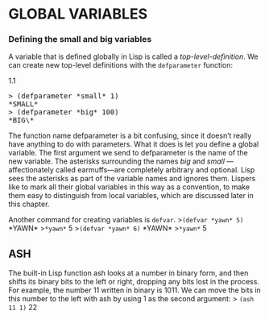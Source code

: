 # GLOBAL VARIABLES

### Defining the small and big variables

<style>
pre{ background-color:"black";
}
</style>
A variable that is defined globally in Lisp is called a *top-level-definition*. We can create new top-level definitions with the `defparameter` function:

1.1
<pre>
> (defparameter *small* 1)
*SMALL*
> (defparameter *big* 100)
*BIG\*
</pre>

The function name defparameter is a bit confusing, since it doesn’t really
have anything to do with parameters. What it does is let you define a global
variable.
The first argument we send to defparameter is the name of the new variable.
The asterisks surrounding the names *big* and *small* —affectionately called
earmuffs—are completely arbitrary and optional. Lisp sees the asterisks as part
of the variable names and ignores them. Lispers like to mark all their global
variables in this way as a convention, to make them easy to distinguish from
local variables, which are discussed later in this chapter.

Another command for creating variables is `defvar`.
\>`(defvar *yawn* 5)`
\*YAWN\*
\>`*yawn*`
5
\>`(defvar *yawn* 6)`
\*YAWN\*
\>`*yawn*`
5

## ASH
The built-in Lisp function ash looks at a number in binary form, and then
shifts its binary bits to the left or right, dropping any bits lost in the process.
For example, the number 11 written in binary is 1011. We can move the bits
in this number to the left with ash by using 1 as the second argument:
\> `(ash 11 1)`
22
